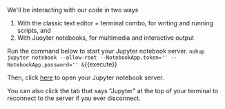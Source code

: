 We'll be interacting with our code in two ways

1. With the classic text editor + terminal combo, for writing and running scripts, and
2. With Juoyter notebooks, for multimedia and interactive output

Run the command below to start your Jupyter notebook server.
`nohup jupyter notebook --allow-root --NotebookApp.token='' --NotebookApp.password='' &`{{execute}}

Then, click [here](https://[[HOST_SUBDOMAIN]]-8888-[[KATACODA_HOST]].environments.katacoda.com/)
to open your Jupyter notebook server.

You can also click the tab that says "Jupyter" at the top of your terminal
to reconnect to the server if you ever disconnect.
